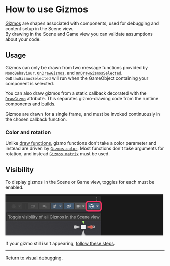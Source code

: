 # How to use Gizmos

[Gizmos](https://docs.unity3d.com/ScriptReference/Gizmos.html) are shapes associated with components, used for debugging and content setup in the Scene view.  
By drawing in the Scene and Game view you can validate assumptions about your code.

## Usage
Gizmos can only be drawn from two message functions provided by `MonoBehaviour`, [`OnDrawGizmos`](https://docs.unity3d.com/ScriptReference/MonoBehaviour.OnDrawGizmos.html), and [`OnDrawGizmosSelected`](https://docs.unity3d.com/ScriptReference/MonoBehaviour.OnDrawGizmosSelected.html).
`OnDrawGizmosSelected` will run when the GameObject containing your component is selected.

You can also draw gizmos from a static callback decorated with the [`DrawGizmo`](https://docs.unity3d.com/ScriptReference/DrawGizmo.html) attribute. This separates gizmo-drawing code from the runtime components and builds.

Gizmos are drawn for a single frame, and must be invoked continuously in the chosen callback function.

### Color and rotation
Unlike [draw functions](Draw%20Functions.md), gizmo functions don't take a color parameter and instead are driven by [`Gizmos.color`](https://docs.unity3d.com/ScriptReference/Gizmos-color.html).
Most functions don't take arguments for rotation, and instead [`Gizmos.matrix`](https://docs.unity3d.com/ScriptReference/Gizmos-matrix.html) must be used.

## Visibility

To display gizmos in the Scene or Game view, toggles for each must be enabled.

![Scene view gizmo toggle](../Scene%20View/scene-view-gizmo-toggle.png)

If your gizmo still isn't appearing, [follow these steps](../Gizmos/Enabling%20Gizmos.md).

---
[Return to visual debugging.](Visual%20Debugging.md)
